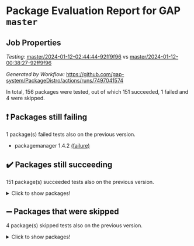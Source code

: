 # Package Evaluation Report for GAP `master`

## Job Properties

*Testing:* [master/2024-01-12-02:44:44-92ff9f96](https://github.com/gap-system/PackageDistro/blob/data/reports/master/2024-01-12-02:44:44-92ff9f96) vs [master/2024-01-12-00:38:27-92ff9f96](https://github.com/gap-system/PackageDistro/blob/data/reports/master/2024-01-12-00:38:27-92ff9f96)

*Generated by Workflow:* https://github.com/gap-system/PackageDistro/actions/runs/7497041574

In total, 156 packages were tested, out of which 151 succeeded, 1 failed and 4 were skipped.

## :exclamation: Packages still failing

1 package(s) failed tests also on the previous version.
- packagemanager 1.4.2 [(failure)](https://github.com/gap-system/PackageDistro/actions/runs/7497041574/job/20410366119)

## :heavy_check_mark: Packages still succeeding

151 package(s) succeeded tests also on the previous version.
<details><summary>Click to show packages!</summary>

- 4ti2interface 2023.02-04 [(success)](https://github.com/gap-system/PackageDistro/actions/runs/7497041574/job/20410348309)
- ace 5.6.2 [(success)](https://github.com/gap-system/PackageDistro/actions/runs/7497041574/job/20410348455)
- aclib 1.3.2 [(success)](https://github.com/gap-system/PackageDistro/actions/runs/7497041574/job/20410348605)
- agt 0.3.1 [(success)](https://github.com/gap-system/PackageDistro/actions/runs/7497041574/job/20410348729)
- alnuth 3.2.1 [(success)](https://github.com/gap-system/PackageDistro/actions/runs/7497041574/job/20410348859)
- anupq 3.3.0 [(success)](https://github.com/gap-system/PackageDistro/actions/runs/7497041574/job/20410349021)
- atlasrep 2.1.8 [(success)](https://github.com/gap-system/PackageDistro/actions/runs/7497041574/job/20410349163)
- autodoc 2023.06.19 [(success)](https://github.com/gap-system/PackageDistro/actions/runs/7497041574/job/20410351038)
- automata 1.15 [(success)](https://github.com/gap-system/PackageDistro/actions/runs/7497041574/job/20410351409)
- automgrp 1.3.2 [(success)](https://github.com/gap-system/PackageDistro/actions/runs/7497041574/job/20410351679)
- autpgrp 1.11 [(success)](https://github.com/gap-system/PackageDistro/actions/runs/7497041574/job/20410352796)
- cap 2024.01-03 [(success)](https://github.com/gap-system/PackageDistro/actions/runs/7497041574/job/20410353468)
- caratinterface 2.3.6 [(success)](https://github.com/gap-system/PackageDistro/actions/runs/7497041574/job/20410353617)
- cddinterface 2022.11.01 [(success)](https://github.com/gap-system/PackageDistro/actions/runs/7497041574/job/20410353736)
- circle 1.6.6 [(success)](https://github.com/gap-system/PackageDistro/actions/runs/7497041574/job/20410353851)
- classicpres 1.22 [(success)](https://github.com/gap-system/PackageDistro/actions/runs/7497041574/job/20410353991)
- cohomolo 1.6.11 [(success)](https://github.com/gap-system/PackageDistro/actions/runs/7497041574/job/20410354144)
- congruence 1.2.5 [(success)](https://github.com/gap-system/PackageDistro/actions/runs/7497041574/job/20410354256)
- corelg 1.56 [(success)](https://github.com/gap-system/PackageDistro/actions/runs/7497041574/job/20410354368)
- crime 1.6 [(success)](https://github.com/gap-system/PackageDistro/actions/runs/7497041574/job/20410354489)
- crisp 1.4.6 [(success)](https://github.com/gap-system/PackageDistro/actions/runs/7497041574/job/20410354611)
- crypting 0.10.4 [(success)](https://github.com/gap-system/PackageDistro/actions/runs/7497041574/job/20410354777)
- cryst 4.1.27 [(success)](https://github.com/gap-system/PackageDistro/actions/runs/7497041574/job/20410354964)
- crystcat 1.1.10 [(success)](https://github.com/gap-system/PackageDistro/actions/runs/7497041574/job/20410355063)
- ctbllib 1.3.7 [(success)](https://github.com/gap-system/PackageDistro/actions/runs/7497041574/job/20410355189)
- cubefree 1.19 [(success)](https://github.com/gap-system/PackageDistro/actions/runs/7497041574/job/20410355320)
- curlinterface 2.3.2 [(success)](https://github.com/gap-system/PackageDistro/actions/runs/7497041574/job/20410355443)
- cvec 2.8.1 [(success)](https://github.com/gap-system/PackageDistro/actions/runs/7497041574/job/20410355566)
- datastructures 0.3.0 [(success)](https://github.com/gap-system/PackageDistro/actions/runs/7497041574/job/20410355709)
- deepthought 1.0.6 [(success)](https://github.com/gap-system/PackageDistro/actions/runs/7497041574/job/20410355882)
- design 1.8 [(success)](https://github.com/gap-system/PackageDistro/actions/runs/7497041574/job/20410356056)
- difsets 2.3.1 [(success)](https://github.com/gap-system/PackageDistro/actions/runs/7497041574/job/20410356235)
- digraphs 1.6.3 [(success)](https://github.com/gap-system/PackageDistro/actions/runs/7497041574/job/20410356395)
- edim 1.3.7 [(success)](https://github.com/gap-system/PackageDistro/actions/runs/7497041574/job/20410356518)
- example 4.3.4 [(success)](https://github.com/gap-system/PackageDistro/actions/runs/7497041574/job/20410356667)
- examplesforhomalg 2023.10-01 [(success)](https://github.com/gap-system/PackageDistro/actions/runs/7497041574/job/20410356807)
- factint 1.6.3 [(success)](https://github.com/gap-system/PackageDistro/actions/runs/7497041574/job/20410356955)
- ferret 1.0.9 [(success)](https://github.com/gap-system/PackageDistro/actions/runs/7497041574/job/20410357105)
- fga 1.5.0 [(success)](https://github.com/gap-system/PackageDistro/actions/runs/7497041574/job/20410357243)
- fining 1.5.6 [(success)](https://github.com/gap-system/PackageDistro/actions/runs/7497041574/job/20410357348)
- float 1.0.4 [(success)](https://github.com/gap-system/PackageDistro/actions/runs/7497041574/job/20410357456)
- format 1.4.3 [(success)](https://github.com/gap-system/PackageDistro/actions/runs/7497041574/job/20410357597)
- forms 1.2.9 [(success)](https://github.com/gap-system/PackageDistro/actions/runs/7497041574/job/20410357742)
- fplsa 1.2.6 [(success)](https://github.com/gap-system/PackageDistro/actions/runs/7497041574/job/20410357871)
- fr 2.4.13 [(success)](https://github.com/gap-system/PackageDistro/actions/runs/7497041574/job/20410358012)
- francy 2.0.3 [(success)](https://github.com/gap-system/PackageDistro/actions/runs/7497041574/job/20410358128)
- fwtree 1.3 [(success)](https://github.com/gap-system/PackageDistro/actions/runs/7497041574/job/20410358324)
- gapdoc 1.6.6 [(success)](https://github.com/gap-system/PackageDistro/actions/runs/7497041574/job/20410358432)
- gauss 2023.02-04 [(success)](https://github.com/gap-system/PackageDistro/actions/runs/7497041574/job/20410358545)
- gaussforhomalg 2023.11-01 [(success)](https://github.com/gap-system/PackageDistro/actions/runs/7497041574/job/20410358646)
- gbnp 1.0.5 [(success)](https://github.com/gap-system/PackageDistro/actions/runs/7497041574/job/20410358765)
- generalizedmorphismsforcap 2023.08-02 [(success)](https://github.com/gap-system/PackageDistro/actions/runs/7497041574/job/20410358866)
- genss 1.6.8 [(success)](https://github.com/gap-system/PackageDistro/actions/runs/7497041574/job/20410358983)
- gradedmodules 2024.01-01 [(success)](https://github.com/gap-system/PackageDistro/actions/runs/7497041574/job/20410359079)
- gradedringforhomalg 2023.08-01 [(success)](https://github.com/gap-system/PackageDistro/actions/runs/7497041574/job/20410359202)
- grape 4.9.0 [(success)](https://github.com/gap-system/PackageDistro/actions/runs/7497041574/job/20410359327)
- groupoids 1.73 [(success)](https://github.com/gap-system/PackageDistro/actions/runs/7497041574/job/20410359474)
- grpconst 2.6.4 [(success)](https://github.com/gap-system/PackageDistro/actions/runs/7497041574/job/20410359608)
- guarana 0.96.3 [(success)](https://github.com/gap-system/PackageDistro/actions/runs/7497041574/job/20410359725)
- guava 3.18 [(success)](https://github.com/gap-system/PackageDistro/actions/runs/7497041574/job/20410359840)
- hap 1.61 [(success)](https://github.com/gap-system/PackageDistro/actions/runs/7497041574/job/20410359970)
- hapcryst 0.1.15 [(success)](https://github.com/gap-system/PackageDistro/actions/runs/7497041574/job/20410360083)
- hecke 1.5.3 [(success)](https://github.com/gap-system/PackageDistro/actions/runs/7497041574/job/20410360216)
- help 3.5 [(success)](https://github.com/gap-system/PackageDistro/actions/runs/7497041574/job/20410360339)
- homalg 2024.01-01 [(success)](https://github.com/gap-system/PackageDistro/actions/runs/7497041574/job/20410360469)
- homalgtocas 2023.11-01 [(success)](https://github.com/gap-system/PackageDistro/actions/runs/7497041574/job/20410360653)
- idrel 2.45 [(success)](https://github.com/gap-system/PackageDistro/actions/runs/7497041574/job/20410360826)
- images 1.3.1 [(success)](https://github.com/gap-system/PackageDistro/actions/runs/7497041574/job/20410360953)
- intpic 0.3.0 [(success)](https://github.com/gap-system/PackageDistro/actions/runs/7497041574/job/20410361101)
- io 4.8.2 [(success)](https://github.com/gap-system/PackageDistro/actions/runs/7497041574/job/20410361266)
- io_forhomalg 2023.02-04 [(success)](https://github.com/gap-system/PackageDistro/actions/runs/7497041574/job/20410361411)
- irredsol 1.4.4 [(success)](https://github.com/gap-system/PackageDistro/actions/runs/7497041574/job/20410361542)
- json 2.1.1 [(success)](https://github.com/gap-system/PackageDistro/actions/runs/7497041574/job/20410361658)
- jupyterkernel 1.5.0 [(success)](https://github.com/gap-system/PackageDistro/actions/runs/7497041574/job/20410361791)
- jupyterviz 1.5.6 [(success)](https://github.com/gap-system/PackageDistro/actions/runs/7497041574/job/20410361915)
- kan 1.36 [(success)](https://github.com/gap-system/PackageDistro/actions/runs/7497041574/job/20410362024)
- kbmag 1.5.11 [(success)](https://github.com/gap-system/PackageDistro/actions/runs/7497041574/job/20410362161)
- laguna 3.9.6 [(success)](https://github.com/gap-system/PackageDistro/actions/runs/7497041574/job/20410362304)
- liealgdb 2.2.1 [(success)](https://github.com/gap-system/PackageDistro/actions/runs/7497041574/job/20410362434)
- liepring 2.8 [(success)](https://github.com/gap-system/PackageDistro/actions/runs/7497041574/job/20410362588)
- liering 2.4.2 [(success)](https://github.com/gap-system/PackageDistro/actions/runs/7497041574/job/20410362728)
- linearalgebraforcap 2024.01-02 [(success)](https://github.com/gap-system/PackageDistro/actions/runs/7497041574/job/20410362882)
- localizeringforhomalg 2023.10-01 [(success)](https://github.com/gap-system/PackageDistro/actions/runs/7497041574/job/20410363030)
- loops 3.4.3 [(success)](https://github.com/gap-system/PackageDistro/actions/runs/7497041574/job/20410363152)
- lpres 1.0.3 [(success)](https://github.com/gap-system/PackageDistro/actions/runs/7497041574/job/20410363283)
- majoranaalgebras 1.5.1 [(success)](https://github.com/gap-system/PackageDistro/actions/runs/7497041574/job/20410363432)
- mapclass 1.4.6 [(success)](https://github.com/gap-system/PackageDistro/actions/runs/7497041574/job/20410363600)
- matgrp 0.70 [(success)](https://github.com/gap-system/PackageDistro/actions/runs/7497041574/job/20410363763)
- matricesforhomalg 2023.11-02 [(success)](https://github.com/gap-system/PackageDistro/actions/runs/7497041574/job/20410363917)
- modisom 2.5.4 [(success)](https://github.com/gap-system/PackageDistro/actions/runs/7497041574/job/20410364054)
- modulepresentationsforcap 2024.01-01 [(success)](https://github.com/gap-system/PackageDistro/actions/runs/7497041574/job/20410364202)
- modules 2024.01-01 [(success)](https://github.com/gap-system/PackageDistro/actions/runs/7497041574/job/20410364403)
- monoidalcategories 2024.01-01 [(success)](https://github.com/gap-system/PackageDistro/actions/runs/7497041574/job/20410364568)
- nconvex 2022.09-01 [(success)](https://github.com/gap-system/PackageDistro/actions/runs/7497041574/job/20410364710)
- nilmat 1.4.2 [(success)](https://github.com/gap-system/PackageDistro/actions/runs/7497041574/job/20410364863)
- nock 1.5 [(success)](https://github.com/gap-system/PackageDistro/actions/runs/7497041574/job/20410365014)
- normalizinterface 1.3.6 [(success)](https://github.com/gap-system/PackageDistro/actions/runs/7497041574/job/20410365214)
- nq 2.5.10 [(success)](https://github.com/gap-system/PackageDistro/actions/runs/7497041574/job/20410365412)
- numericalsgps 1.3.1 [(success)](https://github.com/gap-system/PackageDistro/actions/runs/7497041574/job/20410365582)
- openmath 11.5.3 [(success)](https://github.com/gap-system/PackageDistro/actions/runs/7497041574/job/20410365769)
- orb 4.9.0 [(success)](https://github.com/gap-system/PackageDistro/actions/runs/7497041574/job/20410365927)
- patternclass 2.4.3 [(success)](https://github.com/gap-system/PackageDistro/actions/runs/7497041574/job/20410366323)
- permut 2.0.5 [(success)](https://github.com/gap-system/PackageDistro/actions/runs/7497041574/job/20410366488)
- polenta 1.3.10 [(success)](https://github.com/gap-system/PackageDistro/actions/runs/7497041574/job/20410366684)
- polymaking 0.8.7 [(success)](https://github.com/gap-system/PackageDistro/actions/runs/7497041574/job/20410366844)
- primgrp 3.4.4 [(success)](https://github.com/gap-system/PackageDistro/actions/runs/7497041574/job/20410367019)
- profiling 2.5.4 [(success)](https://github.com/gap-system/PackageDistro/actions/runs/7497041574/job/20410367186)
- qpa 1.35 [(success)](https://github.com/gap-system/PackageDistro/actions/runs/7497041574/job/20410367364)
- quagroup 1.8.4 [(success)](https://github.com/gap-system/PackageDistro/actions/runs/7497041574/job/20410367492)
- radiroot 2.9 [(success)](https://github.com/gap-system/PackageDistro/actions/runs/7497041574/job/20410367655)
- rcwa 4.7.1 [(success)](https://github.com/gap-system/PackageDistro/actions/runs/7497041574/job/20410367824)
- rds 1.8 [(success)](https://github.com/gap-system/PackageDistro/actions/runs/7497041574/job/20410367963)
- recog 1.4.2 [(success)](https://github.com/gap-system/PackageDistro/actions/runs/7497041574/job/20410368095)
- repndecomp 1.3.0 [(success)](https://github.com/gap-system/PackageDistro/actions/runs/7497041574/job/20410368219)
- repsn 3.1.1 [(success)](https://github.com/gap-system/PackageDistro/actions/runs/7497041574/job/20410368340)
- resclasses 4.7.3 [(success)](https://github.com/gap-system/PackageDistro/actions/runs/7497041574/job/20410368472)
- ringsforhomalg 2023.11-02 [(success)](https://github.com/gap-system/PackageDistro/actions/runs/7497041574/job/20410368642)
- sco 2023.08-01 [(success)](https://github.com/gap-system/PackageDistro/actions/runs/7497041574/job/20410368787)
- scscp 2.4.1 [(success)](https://github.com/gap-system/PackageDistro/actions/runs/7497041574/job/20410368923)
- semigroups 5.3.2 [(success)](https://github.com/gap-system/PackageDistro/actions/runs/7497041574/job/20410369032)
- sglppow 2.3 [(success)](https://github.com/gap-system/PackageDistro/actions/runs/7497041574/job/20410369146)
- sgpviz 0.999.5 [(success)](https://github.com/gap-system/PackageDistro/actions/runs/7497041574/job/20410369303)
- simpcomp 2.1.14 [(success)](https://github.com/gap-system/PackageDistro/actions/runs/7497041574/job/20410369421)
- singular 2023.02.09 [(success)](https://github.com/gap-system/PackageDistro/actions/runs/7497041574/job/20410369523)
- sl2reps 1.1 [(success)](https://github.com/gap-system/PackageDistro/actions/runs/7497041574/job/20410369636)
- sla 1.5.3 [(success)](https://github.com/gap-system/PackageDistro/actions/runs/7497041574/job/20410369767)
- smallgrp 1.5.3 [(success)](https://github.com/gap-system/PackageDistro/actions/runs/7497041574/job/20410369867)
- smallsemi 0.6.13 [(success)](https://github.com/gap-system/PackageDistro/actions/runs/7497041574/job/20410369971)
- sonata 2.9.6 [(success)](https://github.com/gap-system/PackageDistro/actions/runs/7497041574/job/20410370089)
- sophus 1.27 [(success)](https://github.com/gap-system/PackageDistro/actions/runs/7497041574/job/20410370202)
- sotgrps 1.2 [(success)](https://github.com/gap-system/PackageDistro/actions/runs/7497041574/job/20410370316)
- spinsym 1.5.2 [(success)](https://github.com/gap-system/PackageDistro/actions/runs/7497041574/job/20410370446)
- standardff 1.0 [(success)](https://github.com/gap-system/PackageDistro/actions/runs/7497041574/job/20410370583)
- symbcompcc 1.3.2 [(success)](https://github.com/gap-system/PackageDistro/actions/runs/7497041574/job/20410370677)
- thelma 1.3 [(success)](https://github.com/gap-system/PackageDistro/actions/runs/7497041574/job/20410370796)
- tomlib 1.2.9 [(success)](https://github.com/gap-system/PackageDistro/actions/runs/7497041574/job/20410370930)
- toolsforhomalg 2023.11-01 [(success)](https://github.com/gap-system/PackageDistro/actions/runs/7497041574/job/20410371174)
- toric 1.9.5 [(success)](https://github.com/gap-system/PackageDistro/actions/runs/7497041574/job/20410371268)
- toricvarieties 2022.07.13 [(success)](https://github.com/gap-system/PackageDistro/actions/runs/7497041574/job/20410371378)
- transgrp 3.6.5 [(success)](https://github.com/gap-system/PackageDistro/actions/runs/7497041574/job/20410371468)
- ugaly 4.1.3 [(success)](https://github.com/gap-system/PackageDistro/actions/runs/7497041574/job/20410371563)
- unipot 1.5 [(success)](https://github.com/gap-system/PackageDistro/actions/runs/7497041574/job/20410371648)
- unitlib 4.2.0 [(success)](https://github.com/gap-system/PackageDistro/actions/runs/7497041574/job/20410371754)
- utils 0.84 [(success)](https://github.com/gap-system/PackageDistro/actions/runs/7497041574/job/20410371857)
- uuid 0.7 [(success)](https://github.com/gap-system/PackageDistro/actions/runs/7497041574/job/20410371949)
- walrus 0.9991 [(success)](https://github.com/gap-system/PackageDistro/actions/runs/7497041574/job/20410372039)
- wedderga 4.10.4 [(success)](https://github.com/gap-system/PackageDistro/actions/runs/7497041574/job/20410372169)
- xmod 2.91 [(success)](https://github.com/gap-system/PackageDistro/actions/runs/7497041574/job/20410372275)
- xmodalg 1.23 [(success)](https://github.com/gap-system/PackageDistro/actions/runs/7497041574/job/20410372365)
- yangbaxter 0.10.3 [(success)](https://github.com/gap-system/PackageDistro/actions/runs/7497041574/job/20410372463)
- zeromqinterface 0.14 [(success)](https://github.com/gap-system/PackageDistro/actions/runs/7497041574/job/20410372560)
</details>

## :heavy_minus_sign: Packages that were skipped

4 package(s) skipped tests also on the previous version.
<details><summary>Click to show packages!</summary>

- browse 1.8.21 [(skipped)](https://github.com/gap-system/PackageDistro/actions/runs/7497041574/job/20410018289)
- itc 1.5.1 [(skipped)](https://github.com/gap-system/PackageDistro/actions/runs/7497041574/job/20410018289)
- polycyclic 2.16 [(skipped)](https://github.com/gap-system/PackageDistro/actions/runs/7497041574/job/20410018289)
- xgap 4.31 [(skipped)](https://github.com/gap-system/PackageDistro/actions/runs/7497041574/job/20410018289)
</details>

